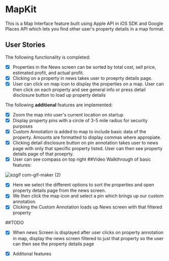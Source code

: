 # MapKit

This is a Map Interface feature built using Apple API in iOS SDK and Google Places API which lets you find other user's property details in a map format.


## User Stories

The following functionality is completed:

- [x] Properties in the News screen can be sorted by total cost, sell price, estimated profit, and actual profit. 
- [x] Clicking on a property in news takes user to proeprty details page. 
- [x] User can click on map icon to display the properties on a map. User can then click on each property and see general info or press detail disclosure button to load up property details

The following **additional** features are implemented:

- [x] Zoom the map into user's current location on startup
- [x] Display property pins with a circle of 3-5 mile radius for security purposes
- [x] Custom Annotation is added to map to include basic data of the property. Amounts are formatted to display commas where appropiate.
- [x] Clicking detail disclosure button on pin annotation takes user to news page with only that specific property listed. User can then see property details page of that proeprty.
- [x] User can see compass on top right
##Video Walkthrough of basic features:

![ezgif com-gif-maker (2)](https://user-images.githubusercontent.com/67044481/131232271-5abe1c45-d317-4ec5-8a36-46e627f2aa4f.gif)

- [x] Here we select the different options to sort the properties and open property details page from the news screen.
- [x] We then click the map icon and select a pin which brings up our custom annotation.
- [x] Clicking the Custom Annotation loads up News screen with that filtered property

##TODO
- [x] When news Screen is displayed after user clicks on property annotation in map, display the news screen filtered to just that property so the user can then see the property details page
- [x] Additonal features


